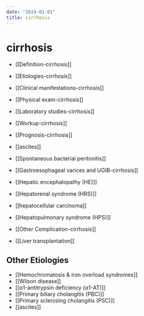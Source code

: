 ```yaml
---
date: "2024-01-01"
title: cirrhosis
---
```



# cirrhosis

- [[Definition-cirrhosis]]
- [[Etiologies-cirrhosis]]
- [[Clinical manifestations-cirrhosis]]
- [[Physical exam-cirrhosis]]
- [[Laboratory studies-cirrhosis]]
- [[Workup-cirrhosis]]
- [[Prognosis-cirrhosis]]
- [[ascites]]
- [[Spontaneous bacterial peritonitis]]
- [[Gastroesophageal varices and UGIB-cirrhosis]]
- [[Hepatic encephalopathy (HE)]]
- [[Hepatorenal syndrome (HRS)]]
- [[hepatocellular carcinoma]]
- [[Hepatopulmonary syndrome (HPS)]]

- [[Other Complication-cirrhosis]]

- [[Liver transplantation]]

## Other Etiologies

- [[Hemochromatosis & iron overload syndromes]]
- [[Wilson disease]]
- [[α1-antitrypsin deficiency (α1-AT)]]
- [[Primary biliary cholangitis (PBC)]]
- [[Primary sclerosing cholangitis (PSC)]]
- [[ascites]]
